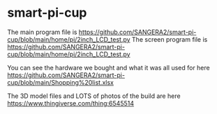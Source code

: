 # smart-pi-cup

The main program file is https://github.com/SANGERA2/smart-pi-cup/blob/main/home/pi/2inch_LCD_test.py
The screen program file is https://github.com/SANGERA2/smart-pi-cup/blob/main/home/pi/2inch_LCD_test.py

You can see the hardware we bought and what it was all used for here https://github.com/SANGERA2/smart-pi-cup/blob/main/Shopping%20list.xlsx

The 3D model files and LOTS of photos of the build are here https://www.thingiverse.com/thing:6545514
